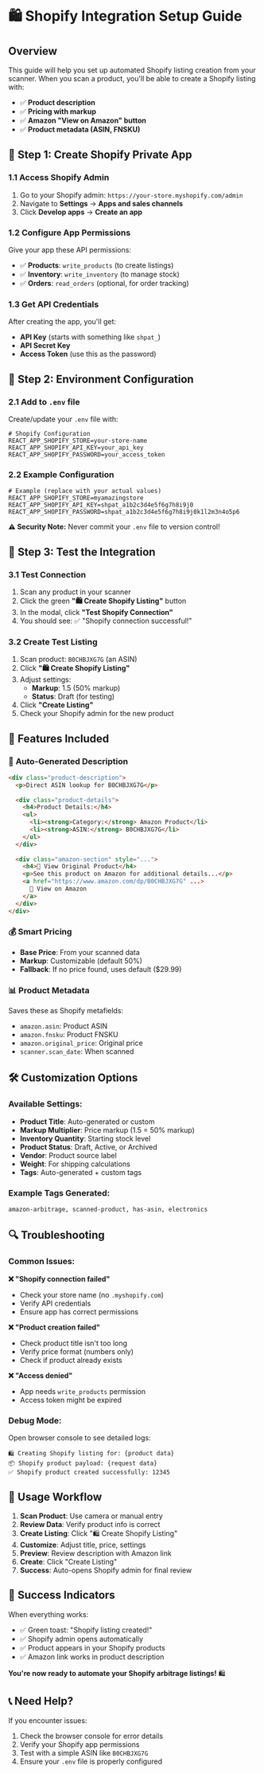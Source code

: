 # 🛍️ Shopify Integration Setup Guide

## Overview
This guide will help you set up automated Shopify listing creation from your scanner. When you scan a product, you'll be able to create a Shopify listing with:
- ✅ **Product description**
- ✅ **Pricing with markup**
- ✅ **Amazon "View on Amazon" button**
- ✅ **Product metadata (ASIN, FNSKU)**

## 🔧 **Step 1: Create Shopify Private App**

### 1.1 Access Shopify Admin
1. Go to your Shopify admin: `https://your-store.myshopify.com/admin`
2. Navigate to **Settings** → **Apps and sales channels**
3. Click **Develop apps** → **Create an app**

### 1.2 Configure App Permissions
Give your app these API permissions:
- ✅ **Products**: `write_products` (to create listings)
- ✅ **Inventory**: `write_inventory` (to manage stock)
- ✅ **Orders**: `read_orders` (optional, for order tracking)

### 1.3 Get API Credentials
After creating the app, you'll get:
- **API Key** (starts with something like `shpat_`)
- **API Secret Key**
- **Access Token** (use this as the password)

## 🔧 **Step 2: Environment Configuration**

### 2.1 Add to `.env` file
Create/update your `.env` file with:

```env
# Shopify Configuration
REACT_APP_SHOPIFY_STORE=your-store-name
REACT_APP_SHOPIFY_API_KEY=your_api_key
REACT_APP_SHOPIFY_PASSWORD=your_access_token
```

### 2.2 Example Configuration
```env
# Example (replace with your actual values)
REACT_APP_SHOPIFY_STORE=myamazingstore
REACT_APP_SHOPIFY_API_KEY=shpat_a1b2c3d4e5f6g7h8i9j0
REACT_APP_SHOPIFY_PASSWORD=shpat_a1b2c3d4e5f6g7h8i9j0k1l2m3n4o5p6
```

**⚠️ Security Note:** Never commit your `.env` file to version control!

## 🧪 **Step 3: Test the Integration**

### 3.1 Test Connection
1. Scan any product in your scanner
2. Click the green **"🛍️ Create Shopify Listing"** button
3. In the modal, click **"Test Shopify Connection"**
4. You should see: ✅ "Shopify connection successful!"

### 3.2 Create Test Listing
1. Scan product: `B0CHBJXG7G` (an ASIN)
2. Click **"🛍️ Create Shopify Listing"**
3. Adjust settings:
   - **Markup**: 1.5 (50% markup)
   - **Status**: Draft (for testing)
4. Click **"Create Listing"**
5. Check your Shopify admin for the new product

## 🎯 **Features Included**

### 📝 **Auto-Generated Description**
```html
<div class="product-description">
  <p>Direct ASIN lookup for B0CHBJXG7G</p>
  
  <div class="product-details">
    <h4>Product Details:</h4>
    <ul>
      <li><strong>Category:</strong> Amazon Product</li>
      <li><strong>ASIN:</strong> B0CHBJXG7G</li>
    </ul>
  </div>
  
  <div class="amazon-section" style="...">
    <h4>🛒 View Original Product</h4>
    <p>See this product on Amazon for additional details...</p>
    <a href="https://www.amazon.com/dp/B0CHBJXG7G" ...>
      📱 View on Amazon
    </a>
  </div>
</div>
```

### 💰 **Smart Pricing**
- **Base Price**: From your scanned data
- **Markup**: Customizable (default 50%)
- **Fallback**: If no price found, uses default ($29.99)

### 📊 **Product Metadata**
Saves these as Shopify metafields:
- `amazon.asin`: Product ASIN
- `amazon.fnsku`: Product FNSKU  
- `amazon.original_price`: Original price
- `scanner.scan_date`: When scanned

## 🛠️ **Customization Options**

### Available Settings:
- **Product Title**: Auto-generated or custom
- **Markup Multiplier**: Price markup (1.5 = 50% markup)
- **Inventory Quantity**: Starting stock level
- **Product Status**: Draft, Active, or Archived
- **Vendor**: Product source label
- **Weight**: For shipping calculations
- **Tags**: Auto-generated + custom tags

### Example Tags Generated:
`amazon-arbitrage, scanned-product, has-asin, electronics`

## 🔍 **Troubleshooting**

### Common Issues:

**❌ "Shopify connection failed"**
- Check your store name (no `.myshopify.com`)
- Verify API credentials
- Ensure app has correct permissions

**❌ "Product creation failed"**
- Check product title isn't too long
- Verify price format (numbers only)
- Check if product already exists

**❌ "Access denied"**
- App needs `write_products` permission
- Access token might be expired

### Debug Mode:
Open browser console to see detailed logs:
```
🛍️ Creating Shopify listing for: {product data}
📦 Shopify product payload: {request data}
✅ Shopify product created successfully: 12345
```

## 🚀 **Usage Workflow**

1. **Scan Product**: Use camera or manual entry
2. **Review Data**: Verify product info is correct
3. **Create Listing**: Click "🛍️ Create Shopify Listing"
4. **Customize**: Adjust title, price, settings
5. **Preview**: Review description with Amazon link
6. **Create**: Click "Create Listing"
7. **Success**: Auto-opens Shopify admin for final review

## 🎉 **Success Indicators**

When everything works:
- ✅ Green toast: "Shopify listing created!"
- ✅ Shopify admin opens automatically
- ✅ Product appears in your Shopify products
- ✅ Amazon link works in product description

**You're now ready to automate your Shopify arbitrage listings!** 🛍️

## 📞 **Need Help?**

If you encounter issues:
1. Check the browser console for error details
2. Verify your Shopify app permissions
3. Test with a simple ASIN like `B0CHBJXG7G`
4. Ensure your `.env` file is properly configured 